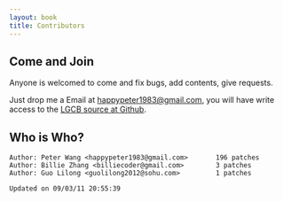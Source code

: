 ```yaml
---
layout: book
title: Contributors
---
```

## Come and Join

Anyone is welcomed to come and fix bugs, add contents, give
requests. 

Just drop me a Email at <happypeter1983@gmail.com>, you will have write access
to the [LGCB source at Github](https://github.com/happypeter/LGCB).

## Who is Who?

    Author: Peter Wang <happypeter1983@gmail.com>       196 patches
    Author: Billie Zhang <billiecoder@gmail.com>        3 patches
    Author: Guo Lilong <guolilong2012@sohu.com>         1 patches

    Updated on 09/03/11 20:55:39


